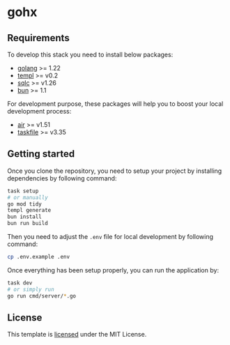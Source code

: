 # gohx

## Requirements

To develop this stack you need to install below packages:

- [golang](https://go.dev/dl/) >= 1.22
- [templ](https://templ.guide/quick-start/installation) >= v0.2
- [sqlc](https://docs.sqlc.dev/en/stable/overview/install.html) >= v1.26
- [bun](https://bun.sh/docs/installation) >= 1.1

For development purpose, these packages will help you to boost your local development process:

- [air](https://github.com/cosmtrek/air?tab=readme-ov-file#installation) >= v1.51
- [taskfile](https://taskfile.dev/installation/) >= v3.35

## Getting started

Once you clone the repository, you need to setup your project by installing dependencies by following command:

```sh
task setup
# or manually
go mod tidy
templ generate
bun install
bun run build
```

Then you need to adjust the `.env` file for local development by following command:

```sh
cp .env.example .env
```

Once everything has been setup properly, you can run the application by:

```sh
task dev
# or simply run
go run cmd/server/*.go
```

## License

This template is [licensed](./LICENSE) under the MIT License.
